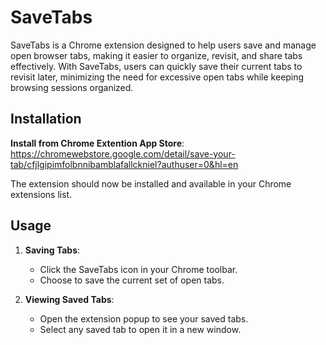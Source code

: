 
# SaveTabs

SaveTabs is a Chrome extension designed to help users save and manage open browser tabs, making it easier to organize, revisit, and share tabs effectively. With SaveTabs, users can quickly save their current tabs to revisit later, minimizing the need for excessive open tabs while keeping browsing sessions organized.

## Installation

**Install from Chrome Extention App Store**: https://chromewebstore.google.com/detail/save-your-tab/cfjlgipimfolbnnibamblafallckniel?authuser=0&hl=en

The extension should now be installed and available in your Chrome extensions list.

## Usage

1. **Saving Tabs**:
   - Click the SaveTabs icon in your Chrome toolbar.
   - Choose to save the current set of open tabs.

2. **Viewing Saved Tabs**:
   - Open the extension popup to see your saved tabs.
   - Select any saved tab to open it in a new window.